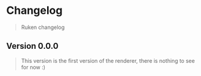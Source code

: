 # Changelog

> Ruken changelog

## Version 0.0.0

> This version is the first version of the renderer, there is nothing to see for now :)